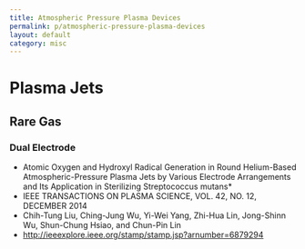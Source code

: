 ```yaml
---
title: Atmospheric Pressure Plasma Devices
permalink: p/atmospheric-pressure-plasma-devices
layout: default
category: misc
---
```


Plasma Jets
===========

Rare Gas
--------

### Dual Electrode

-   Atomic Oxygen and Hydroxyl Radical Generation in Round Helium-Based Atmospheric-Pressure Plasma Jets by Various Electrode Arrangements and Its Application in Sterilizing Streptococcus mutans\*
-   IEEE TRANSACTIONS ON PLASMA SCIENCE, VOL. 42, NO. 12, DECEMBER 2014
-   Chih-Tung Liu, Ching-Jung Wu, Yi-Wei Yang, Zhi-Hua Lin, Jong-Shinn Wu, Shun-Chung Hsiao, and Chun-Pin Lin
-   <http://ieeexplore.ieee.org/stamp/stamp.jsp?arnumber=6879294>
